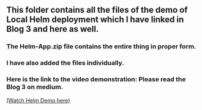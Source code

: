 ## This folder contains all the files of the demo of Local Helm deployment which I have linked in Blog 3 and here as well.

### The Helm-App.zip file contains the entire thing in proper form.
### I have also added the files individually.

### Here is the link to the video demonstration: Please read the Blog 3 on medium.

[(Watch Helm Demo here)](https://vimeo.com/1032821747/797867285c?share=copy)
